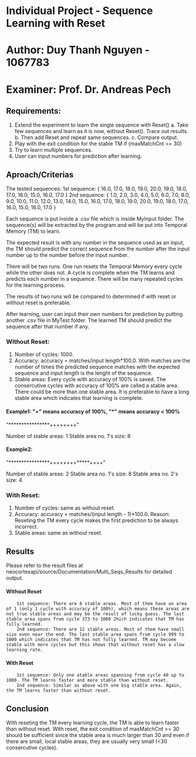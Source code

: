 # Individual Project - Sequence Learning with Reset
# Author: Duy Thanh Nguyen - 1067783
# Examiner: Prof. Dr. Andreas Pech

## Requirements:

1.	Extend the experiment to learn the single sequence with Reset()
	a.	Take few sequences and learn as it is now, without Reset(). Trace out results.
	b.	Then add Reset and repeat same sequences.
	c.	Compare output.
2.	Play with the exit  condition for the stable TM
  if (maxMatchCnt >= 30)
3.	Try to learn multiple sequences.
4.	User can input numbers for prediction after learning.

## Aproach/Criterias

The tested sequences:
1st sequence: { 16.0, 17.0, 18.0, 19.0, 20.0, 19.0, 18.0, 17.0, 16.0, 15.0, 16.0, 17.0 }
2nd sequence: { 1.0, 2.0, 3.0, 4.0, 5.0, 6.0, 7.0, 8.0, 9.0, 10.0, 11.0, 12.0, 13.0, 14.0, 15.0, 16.0, 17.0, 18.0, 19.0, 20.0, 19.0, 18.0, 17.0, 16.0, 15.0, 16.0, 17.0 }

Each sequence is put inside a .csv file which is inside MyInput folder. The sequence(s) will be extracted by the program and will be put into Temporal Memory (TM) to learn.

The expected result is with any number in the sequence used as an input, the TM should predict the correct sequence from the number after the input number up to the number before the input number.

There will be two runs. One run resets the Temporal Memory every cycle while the other does not. A cycle is complete when the TM learns and predicts each number in a sequence. There will be many repeated cycles for the learning process.

The results of two runs will be compared to determined if with reset or without reset is preferable.

After learning, user can input their own numbers for prediction by putting another .csv file in MyTest folder. The learned TM should predict the sequence after that number if any.

### Without Reset:
1. Number of cycles: 1000.
2. Accuracy: accuracy = matches/input length*100.0. With matches are the number of times the predicted sequence matches with the expected sequence and input length is the lenght of the sequence.
3. Stable areas: Every cycle with accuracy of 100% is saved. The consercutive cycles with accuracy of 100% are called a stable area. There could be more than one stable area. It is preferable to have a long stable area which indicates that learning is complete.

#### Example1: "+" means accuracy of 100%, "*" means accuracy < 100%
"****************++++++++"

Number of stable areas: 1
Stable area no. 1's size: 8

#### Example2:
"****************++++++++*****++++"

Number of stable areas: 2
Stable area no. 1's size: 8
Stable area no. 2's size: 4

### With Reset:
1. Number of cycles: same as without reset.
2. Accuracy: accuracy = matches/(input length - 1)*100.0.
Reason: Reseting the TM every cycle makes the first prediction to be always incorrect.
3. Stable areas: same as without reset.

## Results

Please refer to the result files at neocortexapi/source/Documentation/Multi_Seqs_Results for detailed output.

#### Without Reset 
		1st sequence: There are 8 stable areas. Most of them have an area of 1 (only 1 cycle with accuracy of 100%), which means these areas are not true stable areas and may be the result of lucky guess. The last stable area spans from cycle 373 to 1000 2hich indicates that TM has fully learned.
		2nd sequence: There are 12 stable areas. Most of them have small size even near the end. The last stable area spans from cycle 999 to 1000 which indicates that TM has not fully learned. TM may become stable with more cycles but this shows that without reset has a slow learning rate.
		
#### With Reset 
		1st sequence: Only one atable areas spanning from cycle 40 up to 1000. The TM learns faster and more stable than without reset.
		2nd sequence: Similar as above with one big stable area. Again, the TM learns faster than without reset.
	
## Conclusion
  
With reseting the TM every learning cycle, the TM is able to learn faster than without reset. With reset, the exit condition of maxMatchCnt >= 30 should be sufficient since the stable area is much larger than 30 and even if there are small, local stable areas, they are usually very small (<30 consercutive cycles).
